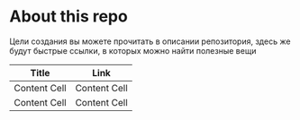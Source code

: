 # About this repo
Цели создания вы можете прочитать в описании репозитория, здесь же будут быстрые ссылки, в которых можно найти полезные вещи

Title | Link
------------- | -------------
Content Cell  | Content Cell
Content Cell  | Content Cell
